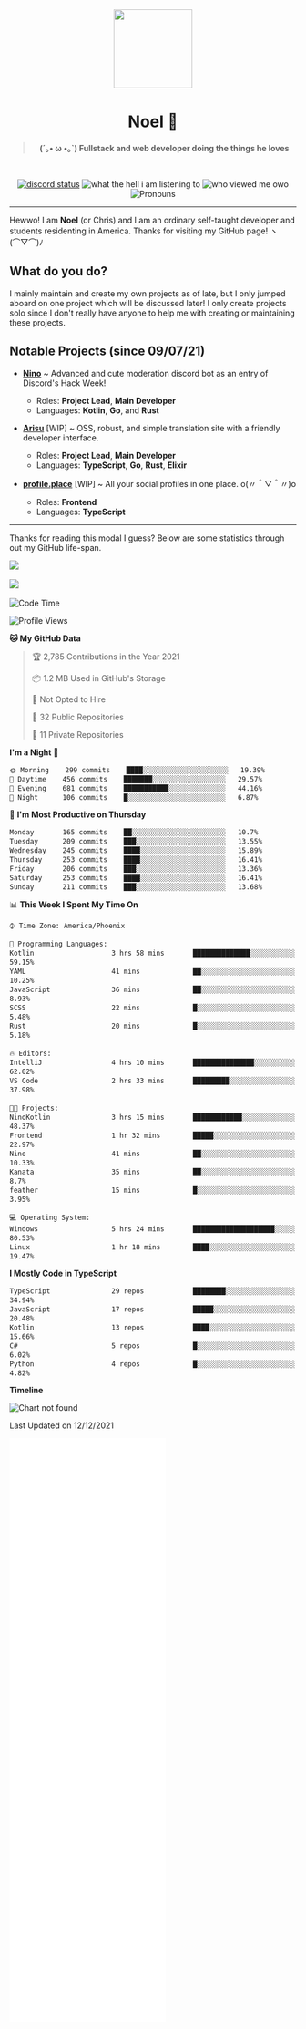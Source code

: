 <div align='center'>
  <div align='center'>
    <img
      src='https://cdn.floofy.dev/art/icons/icon_cinnamonserval.png'
      width='138'
      height='138'
    />
  </div>
  <h1>Noel 🐾</h1>
  <blockquote><strong>(´｡• ω •｡`) Fullstack and web developer doing the things he loves</strong></blockquote>

  <br />

  <a href='https://discord.com/users/280158289667555328' target='_blank'><img alt="discord status" src="https://dev.discordprofiles.me/badge/status/280158289667555328" /></a>
  <img alt="what the hell i am listening to" src="https://dev.discordprofiles.me/badge/spotify/280158289667555328" />
  <img alt="who viewed me owo" src="https://komarev.com/ghpvc/?username=auguwu" />
  <img alt='Pronouns' src='https://img.shields.io/endpoint?url=https://pronoundb.org/shields/6004d014406af11e4593a013' />
</div>

<hr />

Hewwo! I am **Noel** (or Chris) and I am an ordinary self-taught developer and students residenting in America. Thanks for visiting my GitHub page! ヽ(⌒▽⌒)ﾉ

## What do you do?
I mainly maintain and create my own projects as of late, but I only jumped aboard on one project which will be discussed later! I only create projects
solo since I don't really have anyone to help me with creating or maintaining these projects.

## Notable Projects (since 09/07/21)
- [**Nino**](https://nino.sh) ~ Advanced and cute moderation discord bot as an entry of Discord's Hack Week!
  - Roles: **Project Lead**, **Main Developer**
  - Languages: **Kotlin**, **Go**, and **Rust**

- [**Arisu**](https://arisu.land) [WIP] ~ OSS, robust, and simple translation site with a friendly developer interface.
  - Roles: **Project Lead**, **Main Developer**
  - Languages: **TypeScript**, **Go**, **Rust**, **Elixir**

- [**profile.place**](https://profile.place) [WIP] ~ All your social profiles in one place. o(〃＾▽＾〃)o
  - Roles: **Frontend**
  - Languages: **TypeScript**

---

Thanks for reading this modal I guess? Below are some statistics through out my GitHub life-span.

![](https://github-readme-stats.vercel.app/api?username=auguwu&count_private=true&show_icons=true&theme=gruvbox)

![](https://github-readme-stats.vercel.app/api/top-langs/?username=auguwu&layout=compact&theme=gruvbox)

<!--START_SECTION:waka-->
![Code Time](http://img.shields.io/badge/Code%20Time-2%2C488%20hrs%2040%20mins-blue)

![Profile Views](http://img.shields.io/badge/Profile%20Views-10-blue)

**🐱 My GitHub Data** 

> 🏆 2,785 Contributions in the Year 2021
 > 
> 📦 1.2 MB Used in GitHub's Storage 
 > 
> 🚫 Not Opted to Hire
 > 
> 📜 32 Public Repositories 
 > 
> 🔑 11 Private Repositories  
 > 
**I'm a Night 🦉** 

```text
🌞 Morning    299 commits    ████░░░░░░░░░░░░░░░░░░░░░   19.39% 
🌆 Daytime    456 commits    ███████░░░░░░░░░░░░░░░░░░   29.57% 
🌃 Evening    681 commits    ███████████░░░░░░░░░░░░░░   44.16% 
🌙 Night      106 commits    █░░░░░░░░░░░░░░░░░░░░░░░░   6.87%

```
📅 **I'm Most Productive on Thursday** 

```text
Monday       165 commits    ██░░░░░░░░░░░░░░░░░░░░░░░   10.7% 
Tuesday      209 commits    ███░░░░░░░░░░░░░░░░░░░░░░   13.55% 
Wednesday    245 commits    ████░░░░░░░░░░░░░░░░░░░░░   15.89% 
Thursday     253 commits    ████░░░░░░░░░░░░░░░░░░░░░   16.41% 
Friday       206 commits    ███░░░░░░░░░░░░░░░░░░░░░░   13.36% 
Saturday     253 commits    ████░░░░░░░░░░░░░░░░░░░░░   16.41% 
Sunday       211 commits    ███░░░░░░░░░░░░░░░░░░░░░░   13.68%

```


📊 **This Week I Spent My Time On** 

```text
⌚︎ Time Zone: America/Phoenix

💬 Programming Languages: 
Kotlin                   3 hrs 58 mins       ██████████████░░░░░░░░░░░   59.15% 
YAML                     41 mins             ██░░░░░░░░░░░░░░░░░░░░░░░   10.25% 
JavaScript               36 mins             ██░░░░░░░░░░░░░░░░░░░░░░░   8.93% 
SCSS                     22 mins             █░░░░░░░░░░░░░░░░░░░░░░░░   5.48% 
Rust                     20 mins             █░░░░░░░░░░░░░░░░░░░░░░░░   5.18%

🔥 Editors: 
IntelliJ                 4 hrs 10 mins       ███████████████░░░░░░░░░░   62.02% 
VS Code                  2 hrs 33 mins       █████████░░░░░░░░░░░░░░░░   37.98%

🐱‍💻 Projects: 
NinoKotlin               3 hrs 15 mins       ████████████░░░░░░░░░░░░░   48.37% 
Frontend                 1 hr 32 mins        █████░░░░░░░░░░░░░░░░░░░░   22.97% 
Nino                     41 mins             ██░░░░░░░░░░░░░░░░░░░░░░░   10.33% 
Kanata                   35 mins             ██░░░░░░░░░░░░░░░░░░░░░░░   8.7% 
feather                  15 mins             █░░░░░░░░░░░░░░░░░░░░░░░░   3.95%

💻 Operating System: 
Windows                  5 hrs 24 mins       ████████████████████░░░░░   80.53% 
Linux                    1 hr 18 mins        ████░░░░░░░░░░░░░░░░░░░░░   19.47%

```

**I Mostly Code in TypeScript** 

```text
TypeScript               29 repos            ████████░░░░░░░░░░░░░░░░░   34.94% 
JavaScript               17 repos            █████░░░░░░░░░░░░░░░░░░░░   20.48% 
Kotlin                   13 repos            ████░░░░░░░░░░░░░░░░░░░░░   15.66% 
C#                       5 repos             █░░░░░░░░░░░░░░░░░░░░░░░░   6.02% 
Python                   4 repos             █░░░░░░░░░░░░░░░░░░░░░░░░   4.82%

```


**Timeline**

![Chart not found](https://raw.githubusercontent.com/auguwu/auguwu/master/charts/bar_graph.png) 


 Last Updated on 12/12/2021
<!--END_SECTION:waka-->

![](./github-metrics.svg)
